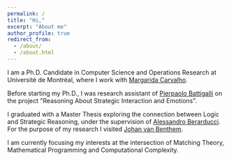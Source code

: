 ```yaml
---
permalink: /
title: "Hi,"
excerpt: "About me"
author_profile: true
redirect_from: 
  - /about/
  - /about.html
---
```



I am a Ph.D. Candidate in Computer Science and Operations Research at Université de Montréal, where I work with [Margarida Carvalho](http://margaridacarvalho.org). 

Before starting my Ph.D., I was research assistant of [Pierpaolo Battigalli](https://dec.unibocconi.eu/people/pierpaolo-battigalli) on the project "Reasoning About Strategic Interaction and Emotions". 

I graduated with a Master Thesis exploring the connection between Logic and Strategic Reasoning, under the supervision of [Alessandro Berarducci](https://people.dm.unipi.it/berardu/). For the purpose of my research I visited [Johan van Benthem](https://staff.fnwi.uva.nl/j.vanbenthem/). 



I am currently focusing my interests at the intersection of Matching Theory, Mathematical Programming and Computational Complexity. 
